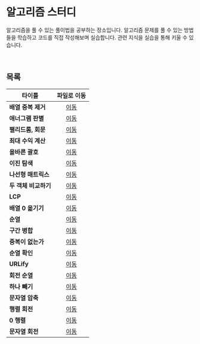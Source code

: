 # 알고리즘 스터디
알고리즘을 풀 수 있는 풀이법을 공부하는 장소입니다. 알고리즘 문제를 풀 수 있는 방법들을 학습하고 코드를 직접 작성해보며 실습합니다. 관련 지식을 실습을 통해 키울 수 있습니다.

<br/>

## 목록
|타이틀|파일로 이동|
|---|:---:|
|**배열 중복 제거**|[이동](https://github.com/Hschan2/Algorithm-Study/blob/master/AlgorithmKnowledge/AlgorithmStudy/%EB%B0%B0%EC%97%B4%20%EC%A4%91%EB%B3%B5%20%EC%A0%9C%EA%B1%B0.js)|
|**애너그램 판별**|[이동](https://github.com/Hschan2/Algorithm-Study/blob/master/AlgorithmKnowledge/AlgorithmStudy/%EC%95%A0%EB%84%88%EA%B7%B8%EB%9E%A8%20%ED%8C%90%EB%B3%84.js)|
|**팰리드롬, 회문**|[이동](https://github.com/Hschan2/Algorithm-Study/blob/master/AlgorithmKnowledge/AlgorithmStudy/%ED%8C%B0%EB%A6%B0%EB%93%9C%EB%A1%AC(%ED%9A%8C%EB%AC%B8).js)|
|**최대 수익 계산**|[이동](https://github.com/Hschan2/Algorithm-Study/blob/master/AlgorithmKnowledge/AlgorithmStudy/%EC%B5%9C%EB%8C%80%EC%88%98%EC%9D%B5%20%EA%B3%84%EC%82%B0.js)|
|**올바른 괄호**|[이동](https://github.com/Hschan2/Algorithm-Study/blob/master/AlgorithmKnowledge/AlgorithmStudy/%EC%98%AC%EB%B0%94%EB%A5%B8%20%EA%B4%84%ED%98%B8.js)|
|**이진 탐색**|[이동](https://github.com/Hschan2/Algorithm-Study/blob/master/AlgorithmKnowledge/AlgorithmStudy/%EC%9D%B4%EC%A7%84%20%ED%83%90%EC%83%89.js)|
|**나선형 매트릭스**|[이동](https://github.com/Hschan2/Algorithm-Study/blob/master/AlgorithmKnowledge/AlgorithmStudy/%EB%82%98%EC%84%A0%ED%98%95%20%EB%A7%A4%ED%8A%B8%EB%A6%AD%EC%8A%A4.js)|
|**두 객체 비교하기**|[이동](https://github.com/Hschan2/Algorithm-Study/blob/master/AlgorithmKnowledge/AlgorithmStudy/%EB%91%90%20%EA%B0%9D%EC%B2%B4%20%EB%B9%84%EA%B5%90%ED%95%98%EA%B8%B0.js)|
|**LCP**|[이동](https://github.com/Hschan2/Algorithm-Study/blob/master/AlgorithmKnowledge/AlgorithmStudy/LCP.js)|
|**배열 0 옮기기**|[이동](https://github.com/Hschan2/Algorithm-Study/blob/master/AlgorithmKnowledge/AlgorithmStudy/%EB%B0%B0%EC%97%B4%200%20%EC%98%AD%EA%B8%B0%EA%B8%B0.js)|
|**순열**|[이동](https://github.com/Hschan2/Algorithm-Study/blob/master/AlgorithmKnowledge/AlgorithmStudy/%EC%88%9C%EC%97%B4.js)|
|**구간 병합**|[이동](https://github.com/Hschan2/Algorithm-Study/blob/master/AlgorithmKnowledge/AlgorithmStudy/%EA%B5%AC%EA%B0%84%20%EB%B3%91%ED%95%A9.js)|
|**중복이 없는가**|[이동](https://github.com/Hschan2/Algorithm-Study/blob/master/AlgorithmKnowledge/AlgorithmStudy/%EC%A4%91%EB%B3%B5%EC%9D%B4%20%EC%97%86%EB%8A%94%EA%B0%80.js)|
|**순열 확인**|[이동](https://github.com/Hschan2/Algorithm-Study/blob/master/AlgorithmKnowledge/AlgorithmStudy/%EC%88%9C%EC%97%B4%20%ED%99%95%EC%9D%B8.js)|
|**URLify**|[이동](https://github.com/Hschan2/Algorithm-Study/blob/master/AlgorithmKnowledge/AlgorithmStudy/URLify.js)|
|**회전 순열**|[이동](https://github.com/Hschan2/Algorithm-Study/blob/master/AlgorithmKnowledge/AlgorithmStudy/%ED%9A%8C%EB%AC%B8%20%EC%88%9C%EC%97%B4.js)|
|**하나 빼기**|[이동](https://github.com/Hschan2/Algorithm-Study/blob/master/AlgorithmKnowledge/AlgorithmStudy/%ED%95%98%EB%82%98%20%EB%B9%BC%EA%B8%B0.js)|
|**문자열 압축**|[이동](https://github.com/Hschan2/Algorithm-Study/blob/master/AlgorithmKnowledge/AlgorithmStudy/%EB%AC%B8%EC%9E%90%EC%97%B4%20%EC%95%95%EC%B6%95.js)|
|**행렬 회전**|[이동](https://github.com/Hschan2/Algorithm-Study/blob/master/AlgorithmKnowledge/AlgorithmStudy/%ED%96%89%EB%A0%AC%20%ED%9A%8C%EC%A0%84.js)|
|**0 행렬**|[이동](https://github.com/Hschan2/Algorithm-Study/blob/master/AlgorithmKnowledge/AlgorithmStudy/0%20%ED%96%89%EB%A0%AC.js)|
|**문자열 회전**|[이동](https://github.com/Hschan2/Algorithm-Study/blob/master/AlgorithmKnowledge/AlgorithmStudy/%EB%AC%B8%EC%9E%90%EC%97%B4%20%ED%9A%8C%EC%A0%84.js)|